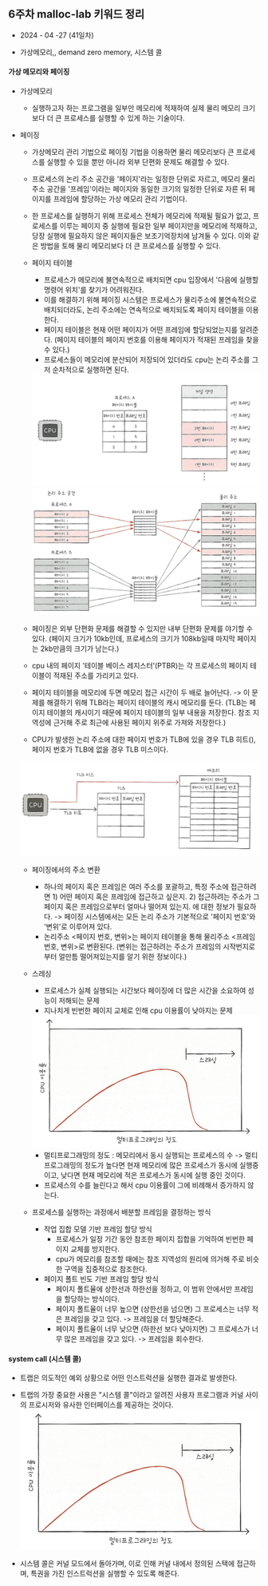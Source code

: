 ## 6주차 malloc-lab 키워드 정리 

- 2024 - 04 -27 (41일차)

* 가상메모리,, demand zero memory, 시스템 콜   
#### 가상 메모리와 페이징   
* 가상메모리   
    * 실행하고자 하는 프로그램을 일부만 메모리에 적재하여 실제 물리 메모리 크기보다 더 큰 프로세스를 실행할 수 있게 하는 기술이다.   
* 페이징  
    * 가상메모리 관리 기법으로 페이징 기법을 이용하면 물리 메모리보다 큰 프로세스를 실행할 수 있을 뿐만 아니라 외부 단편화 문제도 해결할 수 있다.   
    * 프로세스의 논리 주소 공간을 '페이지'라는 일정한 단위로 자르고, 메모리 물리 주소 공간을 '프레임'이라는 페이지와 동일한 크기의 일정한 단위로 자른 뒤 페이지를 프레임에 할당하는 가상 메모리 관리 기법이다.   
    * 한 프로세스를 실행하기 위해 프로세스 전체가 메모리에 적재될 필요가 없고, 프로세스를 이루는 페이지 중 실행에 필요한 일부 페이지만을 메모리에 적재하고, 당장 실행에 필요하지 않은 페이지들은 보조기억장치에 남겨둘 수 있다.  이와 같은 방법을 토해 물리 메모리보다 더 큰 프로세스를 실행할 수 있다.   

    * 페이지 테이블   
        * 프로세스가 메모리에 불연속적으로 배치되면 cpu 입장에서 '다음에 실행할 명령어 위치'를 찾기가 어려워진다.   
        * 이를 해결하기 위해 페이징 시스템은 프로세스가 물리주소에 불연속적으로 배치되더라도, 논리 주소에는 연속적으로 배치되도록 페이지 테이블을 이용한다.   
        * 페이지 테이블은 현재 어떤 페이지가 어떤 프레임에 할당되었는지를 알려준다. (페이지 테이블의 페이지 번호를 이용해 페이지가 적재된 프레임을 찾을 수 있다.)   
        * 프로세스들이 메모리에 분산되어 저장되어 있더라도 cpu는 논리 주소를 그저 순차적으로 실행하면 된다.    
        <img src="./img/image6.png">   

        <img src="./img/image7.png">    

    * 페이징은 외부 단편화 문제를 해결할 수 있지만 내부 단편화 문제를 야기할 수 있다. (페이지 크기가 10kb인데, 프로세스의 크기가 108kb일때 마지막 페이지는 2kb만큼의 크기가 남는다.)  
    * cpu 내의 페이지 '테이블 베이스 레지스터'(PTBR)는 각 프로세스의 페이지 테이블이 적재된 주소를 가리키고 있다.   
    * 페이지 테이블을 메모리에 두면 메모리 접근 시간이 두 배로 늘어난다.  -> 이 문제를 해결하기 위해 TLB라는 페이지 테이블의 캐시 메모리를 둔다. (TLB는 페이지 테이블의 캐시이기 때문에 페이지 테이블의 일부 내용을 저장한다. 참조 지역성에 근거해 주로 최근에 사용된 페이지 위주로 가져와 저장한다.)   
    * CPU가 발생한 논리 주소에 대한 페이지 번호가 TLB에 있을 경우 TLB 히트(), 페이지 번호가 TLB에 없을 경우 TLB 미스이다.   
    <img src="./img/image8.png">   

    * 페이징에서의 주소 변환   
        * 하나의 페이지 혹은 프레임은 여러 주소를 포괄하고, 특정 주소에 접근하려면 1) 어떤 페이지 혹은 프레임에 접근하고 싶은지. 2) 접근하려는 주소가 그 페이지 혹은 프레임으로부터 얼마나 떨어져 있는지. 에 대한 정보가 필요하다. -> 페이징 시스템에서는 모든 논리 주소가 기본적으로 '페이지 번호'와 '변위'로 이루어져 있다.  
        * 논리주소 <페이지 번호, 변위>는 페이지 테이블을 통해 물리주소 <프레임 번호, 변위>로 변환된다. (변위는 접근하려는 주소가 프레임의 시작번지로부터 얼만틈 떨어져있는지를 알기 위한 정보이다.)    
    * 스레싱   
        * 프로세스가 실제 실행되는 시간보다 페이징에 더 많은 시간을 소요하여 성능이 저해되는 문제     
        * 지나치게 빈번한 페이지 교체로 인해 cpu 이용률이 낮아지는 문제   
        <img src="./img/image9.png">   

        * 멀티프로그래밍의 정도 : 메모리에서 동시 실행되는 프로세스의 수  -> 멀티프로그래밍의 정도가 높다면 현재 메모리에 많은 프로세스가 동시에 실행중이고, 낮다면 현재 메모리에 적은 프로세스가 동시에 실행 중인 것이다.   
        * 프로세스의 수를 늘린다고 해서 cpu 이용률이 그에 비례해서 증가하지 않는다.  

    * 프로세스를 실행하는 과정에서 배분할 프레임을 결정하는 방식   
        * 작업 집합 모델 기반 프레임 할당 방식   
            * 프로세스가 일정 기간 동안 참조한 페이지 집합을 기억하여 빈번한 페이지 교체를 방지한다.   
            * cpu가 메모리를 참조할 때에는 참조 지역성의 원리에 의거해 주로 비슷한 구역을 집중적으로 참조한다.   
        * 페이지 폴트 빈도 기반 프레임 할당 방식   
            * 페이지 폴트율에 상한선과 하한선을 정하고, 이 범위 안에서만 프레임을 할당하는 방식이다.   
            * 페이지 폴트율이 너무 높으면 (상한선을 넘으면) 그 프로세스는 너무 적은 프레임을 갖고 있다. -> 프레임을 더 할당해준다. 
            * 페이지 폴트율이 너무 낮으면 (하한선 보다 낮아지면) 그 프로세스가 너무 많은 프레임을 갖고 있다. -> 프레임을 회수한다.  

#### system call (시스템 콜)   
* 트랩은 의도적인 예외 상황으로 어떤 인스트럭션을 실행한 결과로 발생한다.   
* 트랩의 가장 중요한 사용은 "시스템 콜"이라고 알려진 사용자 프로그램과 커널 사이의 프로시저와 유사한 인터페이스를 제공하는 것이다.     
    <img src="./img/image9.png">   

* 시스템 콜은 커널 모드에서 돌아가며, 이로 인해 커널 내에서 정의된 스택에 접근하며, 특권을 가진 인스트럭션을 실행할 수 있도록 해준다.   






 